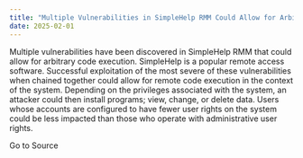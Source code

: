 ```yaml
---
title: "Multiple Vulnerabilities in SimpleHelp RMM Could Allow for Arbitrary Code Execution"
date: 2025-02-01
---
```


Multiple vulnerabilities have been discovered in SimpleHelp RMM that could allow for arbitrary code execution. SimpleHelp is a popular remote access software. Successful exploitation of the most severe of these vulnerabilities when chained together could allow for remote code execution in the context of the system. Depending on the privileges associated with the system, an attacker could then install programs; view, change, or delete data. Users whose accounts are configured to have fewer user rights on the system could be less impacted than those who operate with administrative user rights.

Go to Source
